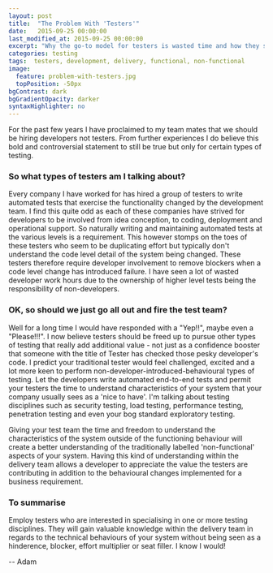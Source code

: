 ```yaml
---
layout: post
title:  "The Problem With 'Testers'"
date:   2015-09-25 00:00:00
last_modified_at: 2015-09-25 00:00:00
excerpt: "Why the go-to model for testers is wasted time and how they should fit in to the delivery process."
categories: testing
tags:  testers, development, delivery, functional, non-functional
image:
  feature: problem-with-testers.jpg
  topPosition: -50px
bgContrast: dark
bgGradientOpacity: darker
syntaxHighlighter: no
---
```


For the past few years I have proclaimed to my team mates that we should be hiring developers not testers. From further experiences I
do believe this bold and controversial statement to still be true but only for certain types of testing.

### So what types of testers am I talking about?

Every company I have worked for has hired a group of testers to write automated tests that exercise the functionality changed by the 
development team. I find this quite odd as each of these companies have strived for developers to be involved from idea conception, to coding,
deployment and operational support. So naturally writing and maintaining automated tests at the various levels is a requirement. 
This however stomps on the toes of these testers who seem to be duplicating effort but typically don't understand the code level detail of the 
system being changed. These testers therefore require developer involvement to remove blockers when a code level change has introduced failure. 
I have seen a lot of wasted developer work hours due to the ownership of higher level tests being the responsibility of non-developers.

### OK, so should we just go all out and fire the test team?

Well for a long time I would have responded with a "Yep!!", maybe even a "Please!!!".  I now believe testers should be freed up to pursue other types of testing that really add additional value - not just as a confidence booster that someone with the title of Tester has checked those pesky developer's code. I predict your traditional tester would feel challenged, excited and a lot more keen to perform non-developer-introduced-behavioural types of testing. Let the developers write
automated end-to-end tests and permit your testers the time to understand characteristics of your system that your company usually sees as a 'nice to have'. I'm talking about 
testing disciplines such as security testing, load testing, performance testing, penetration testing and even your bog standard exploratory testing.

Giving your test team the time and freedom to understand the characteristics of the system outside of the functioning behaviour will 
create a better understanding of the traditionally labelled 'non-functional' aspects of your system. Having this kind of understanding 
within the delivery team allows a developer to appreciate the value the testers are contributing in addition to the behavioural changes implemented
for a business requirement.

### To summarise

Employ testers who are interested in specialising in one or more testing disciplines. They will gain valuable knowledge within the 
delivery team in regards to the technical behaviours of your system without being seen as a hinderence, blocker, effort multiplier or seat filler. I know I would!  

-- Adam


